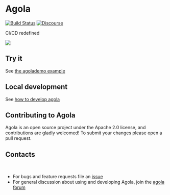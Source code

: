 # Agola

[![Build Status](https://run.agola.io/api/v1alpha/badges/org%2Fagola%2Fagola?branch=master&)](https://run.agola.io/org/agola/projects/agola.proj)
[![Discourse](https://img.shields.io/discourse/https/talk.agola.io/status.svg)](https://talk.agola.io)

CI/CD redefined

![](https://agola.io/screenshots/screenshot_run_01.png)

## Try it

See [the agolademo example](https://agola.io/tryit)


## Local development

See [how to develop agola](doc/devel.md)

## Contributing to Agola

Agola is an open source project under the Apache 2.0 license, and contributions are gladly welcomed!
To submit your changes please open a pull request.
​
## Contacts
​
* For bugs and feature requests file an [issue](https://github.com/agola-io/agola/issues/new)
* For general discussion about using and developing Agola, join the [agola forum](https://talk.agola.io)
